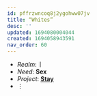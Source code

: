 ```yaml
---
id: pffrzwncoq8j2ygohww07jv
title: “Whites”
desc: ''
updated: 1694080004044
created: 1694058943591
nav_order: 60
---
```


* _Realm_: **ᛁ**
* _Need_: **Sex**
* _Project_: **[Stay](#stay)**
* ⋮ 